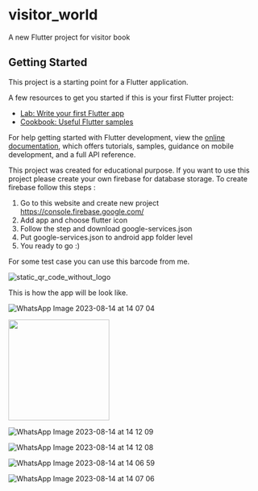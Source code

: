 # visitor_world

A new Flutter project for visitor book

## Getting Started

This project is a starting point for a Flutter application.

A few resources to get you started if this is your first Flutter project:

- [Lab: Write your first Flutter app](https://docs.flutter.dev/get-started/codelab)
- [Cookbook: Useful Flutter samples](https://docs.flutter.dev/cookbook)

For help getting started with Flutter development, view the
[online documentation](https://docs.flutter.dev/), which offers tutorials,
samples, guidance on mobile development, and a full API reference.

This project was created for educational purpose.
If you want to use this project please create your own firebase for database storage.  To create firebase follow this steps :
1. Go to this website and create new project https://console.firebase.google.com/
2. Add app and choose flutter icon
3. Follow the step and download google-services.json
4. Put google-services.json to android app folder level
5. You ready to go :)

For some test case you can use this barcode from me.

![static_qr_code_without_logo](https://github.com/nafirar/visitor_book/assets/99350193/a7aad915-6505-4c11-b131-27f7fe633fbb)


This is how the app will be look like.

![WhatsApp Image 2023-08-14 at 14 07 04](https://github.com/nafirar/visitor_book/assets/99350193/4291d0a6-5765-4f2e-8c0d-a10652f85592)

<img src="https://github.com/nafirar/visitor_book/assets/99350193/a7aad915-6505-4c11-b131-27f7fe633fbb" width="200" />

![WhatsApp Image 2023-08-14 at 14 12 09](https://github.com/nafirar/visitor_book/assets/99350193/e6e7c71c-8045-49ce-aaaf-beb6001a9aba)

![WhatsApp Image 2023-08-14 at 14 12 08](https://github.com/nafirar/visitor_book/assets/99350193/3825cdc4-b055-4257-a797-f3f5ac11dbed)

![WhatsApp Image 2023-08-14 at 14 06 59](https://github.com/nafirar/visitor_book/assets/99350193/4086000d-208b-4740-8a0f-d9ea39bafbd4)

![WhatsApp Image 2023-08-14 at 14 07 06](https://github.com/nafirar/visitor_book/assets/99350193/69de28f4-a6bb-4dc9-9936-ed5cd4c2ad10)
